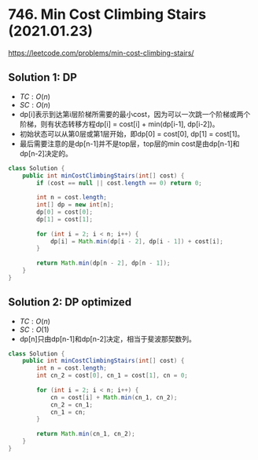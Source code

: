 # 746. Min Cost Climbing Stairs (2021.01.23)

https://leetcode.com/problems/min-cost-climbing-stairs/


## Solution 1: DP

- $TC:O(n)$
- $SC:O(n)$
- dp[i]表示到达第i层阶梯所需要的最小cost，因为可以一次跳一个阶梯或两个阶梯，则有状态转移方程dp[i] = cost[i] + min(dp[i-1], dp[i-2])。
- 初始状态可以从第0层或第1层开始，即dp[0] = cost[0], dp[1] = cost[1]。
- 最后需要注意的是dp[n-1]并不是top层，top层的min cost是由dp[n-1]和dp[n-2]决定的。

```java
class Solution {
    public int minCostClimbingStairs(int[] cost) {
        if (cost == null || cost.length == 0) return 0;
        
        int n = cost.length;
        int[] dp = new int[n];
        dp[0] = cost[0];
        dp[1] = cost[1];
        
        for (int i = 2; i < n; i++) {
            dp[i] = Math.min(dp[i - 2], dp[i - 1]) + cost[i];
        }
        
        return Math.min(dp[n - 2], dp[n - 1]);
    }
}
```

## Solution 2: DP optimized

- $TC:O(n)$
- $SC:O(1)$
- dp[n]只由dp[n-1]和dp[n-2]决定，相当于斐波那契数列。

```java
class Solution {
    public int minCostClimbingStairs(int[] cost) {
        int n = cost.length;
        int cn_2 = cost[0], cn_1 = cost[1], cn = 0;
        
        for (int i = 2; i < n; i++) {
            cn = cost[i] + Math.min(cn_1, cn_2);
            cn_2 = cn_1;
            cn_1 = cn;
        }
        
        return Math.min(cn_1, cn_2);
    }
}
```